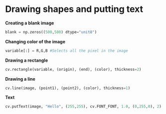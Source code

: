 # Drawing shapes and putting text

**Creating a blank image**
```Python 
blank = np.zeros((500,500) dtype="unit8")
```

**Changing color of the image**
```Python
variable[:] = R,G,B #Selects all the pixel in the image 
```

**Drawing a rectangle**
```Python 
cv.rectangle(variable, (origin), (end), (color), thickness=2)
```

**Drawing a line**
```Python 
cv.line(image, (point1), (point2), (color), thickness=1)
```

**Text**
```Python 
cv.putText(image, "Hello", (255,255), cv.FONT_FONT, 1.0, (0,255,0), 2)
```